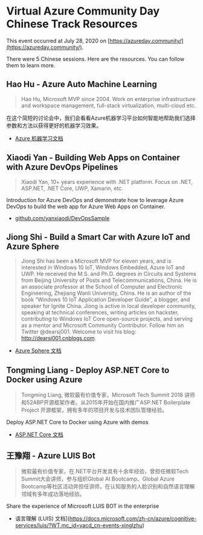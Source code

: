 # Virtual Azure Community Day Chinese Track Resources

This event occurred at July 28, 2020 on [https://azureday.community/](https://azureday.community/). 

There were 5 Chinese sessions. Here are the resources. You can follow them to learn more.

## Hao Hu - Azure Auto Machine Learning

> Hao Hu, Microsoft MVP since 2004. Work on enterprise infrastructure and workspace management, full-stack virtualization, multi-cloud etc.

在这个简短的讨论会中，我们会看看Azure机器学习平台如何智能地帮助我们选择参数和方法以获得更好的机器学习效果。

- [Azure 机器学习文档](https://docs.microsoft.com/zh-cn/azure/machine-learning/?WT.mc_id=vacd_cn-events-xinglzhu)

## Xiaodi Yan - Building Web Apps on Container with Azure DevOps Pipelines

> Xiaodi Yan, 10+ years experience with .NET platform. Focus on .NET, ASP.NET, .NET Core, UWP, Xamarin, etc.

Introduction for Azure DevOps and demonstrate how to leverage Azure DevOps to build the web app for Azure Web Apps on Container.

- [github.com/yanxiaodi/DevOpsSample](https://github.com/yanxiaodi/DevOpsSample)

## Jiong Shi - Build a Smart Car with Azure IoT and Azure Sphere

> Jiong Shi has been a Microsoft MVP for eleven years, and is interested in Windows 10 IoT, Windows Embedded, Azure IoT and UWP. He received the M.S. and Ph.D. degrees in Circuits and Systems from Beijing University of Posts and Telecommunications, China. He is an associate professor at the School of Computer and Electronic Engineering, Zhejiang Wanli University, China. He is an author of the book “Windows 10 IoT Application Developer Guide”, a blogger, and speaker for Ignite China. Jiong is active in local developer community, speaking at technical conferences, writing articles on hackster, contributing to Windows IoT Core open-source projects, and serving as a mentor and Microsoft Community Contributor. Follow him on Twitter @dearsj001. Welcome to visit his blog: <http://dearsj001.cnblogs.com>.

- [Azure Sphere 文档](https://docs.microsoft.com/zh-cn/azure-sphere/?WT.mc_id=vacd_cn-events-xinglzhu)

## Tongming Liang - Deploy ASP.NET Core to Docker using Azure

> Tongming Liang, 微软最有价值专家，Microsoft Tech Summit 2018 讲师和52ABP开源框架作者。从2015年开始在国内推广ASP.NET Boilerplate Project 开源框架，拥有多年的项目开发与技术团队管理经验。

Deploy ASP.NET Core to Docker using Azure with demos

- [ASP.NET Core 文档](https://docs.microsoft.com/zh-cn/aspnet/core/?WT.mc_id=vacd_cn-events-xinglzhu)

## 王豫翔 - Azure LUIS Bot

> 微软最有价值专家，在.NET平台开发具有十余年经验，曾担任微软Tech Summit大会讲师，参与组织Global AI Bootcamp、Global Azure Bootcamp等社区活动并担任讲师，在认知服务的人脸识别和自然语言理解领域有多年成功落地经验。

Share the experience of Microsoft LUIS BOT in the enterprise

- 语言理解 (LUIS) 文档](https://docs.microsoft.com/zh-cn/azure/cognitive-services/luis/?WT.mc_id=vacd_cn-events-xinglzhu)


